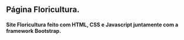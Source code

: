 ## Página Floricultura.
#### Site Floricultura feito com HTML, CSS e Javascript juntamente com a framework Bootstrap.

